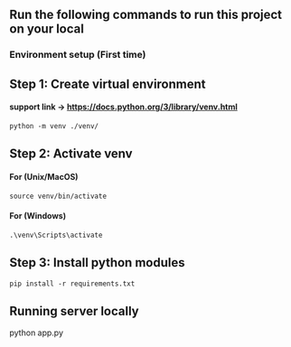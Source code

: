 
## Run the following commands to run this project on your local

### Environment setup (First time)

## Step 1: Create virtual environment
#### support link -> https://docs.python.org/3/library/venv.html
```
python -m venv ./venv/
```
## Step 2: Activate venv
#### For (Unix/MacOS)
```
source venv/bin/activate
```
#### For (Windows)
```
.\venv\Scripts\activate
```
## Step 3: Install python modules
```
pip install -r requirements.txt
```
## Running server locally
python app.py
